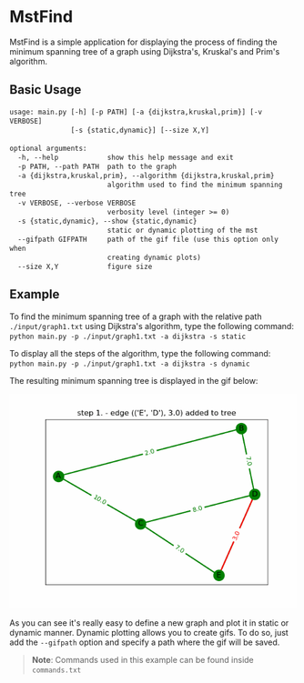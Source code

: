 # MstFind

MstFind is a simple application for displaying the process of finding the minimum spanning tree of a graph using Dijkstra's, Kruskal's and Prim's algorithm.

## Basic Usage

```
usage: main.py [-h] [-p PATH] [-a {dijkstra,kruskal,prim}] [-v VERBOSE]
               [-s {static,dynamic}] [--size X,Y]

optional arguments:
  -h, --help            show this help message and exit
  -p PATH, --path PATH  path to the graph
  -a {dijkstra,kruskal,prim}, --algorithm {dijkstra,kruskal,prim}
                        algorithm used to find the minimum spanning tree
  -v VERBOSE, --verbose VERBOSE
                        verbosity level (integer >= 0)
  -s {static,dynamic}, --show {static,dynamic}
                        static or dynamic plotting of the mst
  --gifpath GIFPATH     path of the gif file (use this option only when
                        creating dynamic plots)
  --size X,Y            figure size
```

## Example

To find the minimum spanning tree of a graph with the relative path `./input/graph1.txt` using Dijkstra's algorithm, type the following command:
`python main.py -p ./input/graph1.txt -a dijkstra -s static`

To display all the steps of the algorithm, type the following command:
`python main.py -p ./input/graph1.txt -a dijkstra -s dynamic`

The resulting minimum spanning tree is displayed in the gif below:

![](gifs/mst.gif)

As you can see it's really easy to define a new graph and plot it in static or dynamic manner. Dynamic plotting allows you to create gifs. To do so, just add the `--gifpath` option and specify a path where the gif will be saved. 
> **Note**: Commands used in this example can be found inside `commands.txt`
